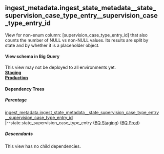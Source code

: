 ## ingest_metadata.ingest_state_metadata__state_supervision_case_type_entry__supervision_case_type_entry_id
View for non-enum column: [supervision_case_type_entry_id]
 that also counts the number of NULL vs non-NULL values. Its results are split by state
 and by whether it is a placeholder object.

#### View schema in Big Query
This view may not be deployed to all environments yet.<br/>
[**Staging**](https://console.cloud.google.com/bigquery?pli=1&p=recidiviz-staging&page=table&project=recidiviz-staging&d=ingest_metadata&t=ingest_state_metadata__state_supervision_case_type_entry__supervision_case_type_entry_id)
<br/>
[**Production**](https://console.cloud.google.com/bigquery?pli=1&p=recidiviz-123&page=table&project=recidiviz-123&d=ingest_metadata&t=ingest_state_metadata__state_supervision_case_type_entry__supervision_case_type_entry_id)
<br/>

#### Dependency Trees

##### Parentage
[ingest_metadata.ingest_state_metadata\__state_supervision_case_type_entry\__supervision_case_type_entry_id](../ingest_metadata/ingest_state_metadata__state_supervision_case_type_entry__supervision_case_type_entry_id.md) <br/>
|--state.state_supervision_case_type_entry ([BQ Staging](https://console.cloud.google.com/bigquery?pli=1&p=recidiviz-staging&page=table&project=recidiviz-staging&d=state&t=state_supervision_case_type_entry)) ([BQ Prod](https://console.cloud.google.com/bigquery?pli=1&p=recidiviz-123&page=table&project=recidiviz-123&d=state&t=state_supervision_case_type_entry)) <br/>


##### Descendants
This view has no child dependencies.
